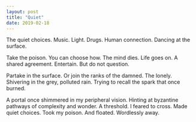 ```yaml
---
layout: post
title: "Quiet"
date: 2019-02-18
---
```

The quiet choices.
Music. Light. Drugs.
Human connection.
Dancing at the surface.

Take the poison.
You can choose how.
The mind dies.
Life goes on.
A shared agreement.
Entertain.
But do not question.

Partake in the surface.
Or join the ranks of the damned.
The lonely.
Shivering in the grey, polluted rain.
Trying to recall the spark that once burned. 

A portal once shimmered in my peripheral vision. 
Hinting at byzantine pathways of complexity and wonder.
A threshold. I feared to cross.
Made quiet choices. 
Took my poison. 
And floated.
Wordlessly away.
